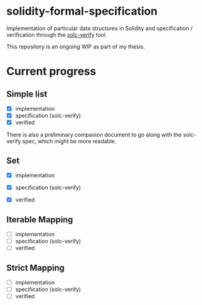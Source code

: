 
# solidity-formal-specification
Implementation of particular data structures in Solidity and specification / verification through the [solc-verify](https://github.com/SRI-CSL/solidity) tool.

This repository is an ongoing WIP as part of my thesis.

# Current progress

## Simple list
  - [x] implementation
  - [x] specification (solc-verify)
  - [x] verified
  
 There is also a preliminary companion document to go along with the solc-verify spec, which might be more readable.
 
## Set
  - [x] implementation
  - [x] specification (solc-verify)
  - [x] verified
        
   
## Iterable Mapping
  - [ ] implementation
  - [ ] specification (solc-verify)
  - [ ] verified

## Strict Mapping
  - [ ] implementation
  - [ ] specification (solc-verify)
  - [ ] verified
